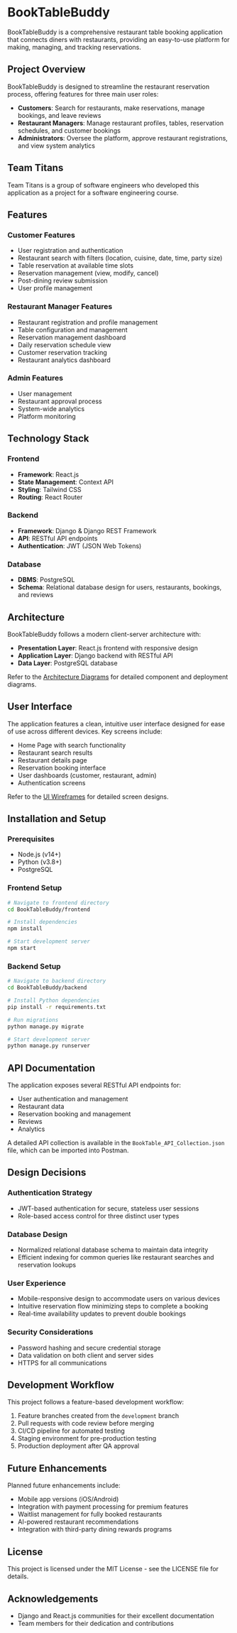 # BookTableBuddy

BookTableBuddy is a comprehensive restaurant table booking application that connects diners with restaurants, providing an easy-to-use platform for making, managing, and tracking reservations.

## Project Overview

BookTableBuddy is designed to streamline the restaurant reservation process, offering features for three main user roles:
- **Customers**: Search for restaurants, make reservations, manage bookings, and leave reviews
- **Restaurant Managers**: Manage restaurant profiles, tables, reservation schedules, and customer bookings
- **Administrators**: Oversee the platform, approve restaurant registrations, and view system analytics

## Team Titans

Team Titans is a group of software engineers who developed this application as a project for a software engineering course.

## Features

### Customer Features
- User registration and authentication
- Restaurant search with filters (location, cuisine, date, time, party size)
- Table reservation at available time slots
- Reservation management (view, modify, cancel)
- Post-dining review submission
- User profile management

### Restaurant Manager Features
- Restaurant registration and profile management
- Table configuration and management
- Reservation management dashboard
- Daily reservation schedule view
- Customer reservation tracking
- Restaurant analytics dashboard

### Admin Features
- User management
- Restaurant approval process
- System-wide analytics
- Platform monitoring

## Technology Stack

### Frontend
- **Framework**: React.js
- **State Management**: Context API
- **Styling**: Tailwind CSS
- **Routing**: React Router

### Backend
- **Framework**: Django & Django REST Framework
- **API**: RESTful API endpoints
- **Authentication**: JWT (JSON Web Tokens)

### Database
- **DBMS**: PostgreSQL
- **Schema**: Relational database design for users, restaurants, bookings, and reviews

## Architecture

BookTableBuddy follows a modern client-server architecture with:
- **Presentation Layer**: React.js frontend with responsive design
- **Application Layer**: Django backend with RESTful API
- **Data Layer**: PostgreSQL database

Refer to the [Architecture Diagrams](./project_artifacts/Architecture-Diagrams.md) for detailed component and deployment diagrams.

## User Interface

The application features a clean, intuitive user interface designed for ease of use across different devices. Key screens include:

- Home Page with search functionality
- Restaurant search results
- Restaurant details page
- Reservation booking interface
- User dashboards (customer, restaurant, admin)
- Authentication screens

Refer to the [UI Wireframes](./project_artifacts/UI-Wireframes.md) for detailed screen designs.

## Installation and Setup

### Prerequisites
- Node.js (v14+)
- Python (v3.8+)
- PostgreSQL

### Frontend Setup
```bash
# Navigate to frontend directory
cd BookTableBuddy/frontend

# Install dependencies
npm install

# Start development server
npm start
```

### Backend Setup
```bash
# Navigate to backend directory
cd BookTableBuddy/backend

# Install Python dependencies
pip install -r requirements.txt

# Run migrations
python manage.py migrate

# Start development server
python manage.py runserver
```

## API Documentation

The application exposes several RESTful API endpoints for:
- User authentication and management
- Restaurant data
- Reservation booking and management
- Reviews
- Analytics

A detailed API collection is available in the `BookTable_API_Collection.json` file, which can be imported into Postman.

## Design Decisions

### Authentication Strategy
- JWT-based authentication for secure, stateless user sessions
- Role-based access control for three distinct user types

### Database Design
- Normalized relational database schema to maintain data integrity
- Efficient indexing for common queries like restaurant searches and reservation lookups

### User Experience
- Mobile-responsive design to accommodate users on various devices
- Intuitive reservation flow minimizing steps to complete a booking
- Real-time availability updates to prevent double bookings

### Security Considerations
- Password hashing and secure credential storage
- Data validation on both client and server sides
- HTTPS for all communications

## Development Workflow

This project follows a feature-based development workflow:
1. Feature branches created from the `development` branch
2. Pull requests with code review before merging
3. CI/CD pipeline for automated testing
4. Staging environment for pre-production testing
5. Production deployment after QA approval

## Future Enhancements

Planned future enhancements include:
- Mobile app versions (iOS/Android)
- Integration with payment processing for premium features
- Waitlist management for fully booked restaurants
- AI-powered restaurant recommendations
- Integration with third-party dining rewards programs

## License

This project is licensed under the MIT License - see the LICENSE file for details.

## Acknowledgements

- Django and React.js communities for their excellent documentation
- Team members for their dedication and contributions

